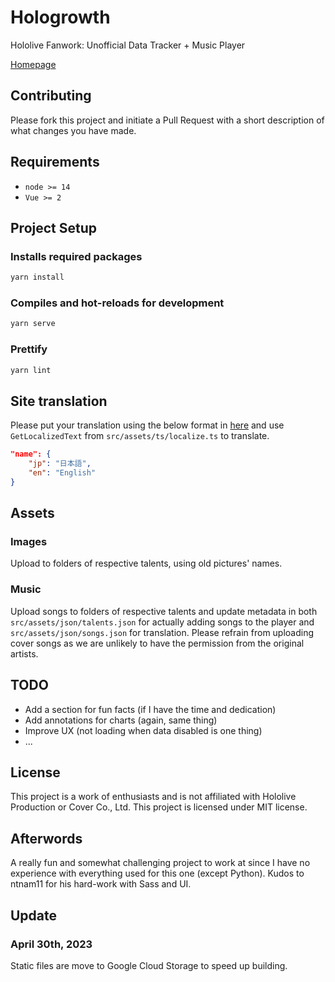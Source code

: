 # Hologrowth

Hololive Fanwork: Unofficial Data Tracker + Music Player

[Homepage](https://hologrowth.kyrie5701.com)

## Contributing

Please fork this project and initiate a Pull Request with a short description of what changes you have made.

## Requirements

* `node >= 14`
* `Vue >= 2`

## Project Setup

### Installs required packages

```cmd
yarn install
```

### Compiles and hot-reloads for development

```cmd
yarn serve
```

### Prettify

```cmd
yarn lint
```

## Site translation

Please put your translation using the below format in [here](/src/assets/json/localize.json) and use `GetLocalizedText` from `src/assets/ts/localize.ts` to translate.

```json
"name": {
    "jp": "日本語",
    "en": "English"
}
```

## Assets

### Images

Upload to folders of respective talents, using old pictures' names.

### Music

Upload songs to folders of respective talents and update metadata in both `src/assets/json/talents.json` for actually adding songs to the player and `src/assets/json/songs.json` for translation. Please refrain from uploading cover songs as we are unlikely to have the permission from the original artists.

## TODO

* Add a section for fun facts (if I have the time and dedication)
* Add annotations for charts (again, same thing)
* Improve UX (not loading when data disabled is one thing)
* ...

## License

This project is a work of enthusiasts and is not affiliated with Hololive Production or Cover Co., Ltd. This project is licensed under MIT license.

## Afterwords

A really fun and somewhat challenging project to work at since I have no experience with everything used for this one (except Python). Kudos to ntnam11 for his hard-work with Sass and UI.

## Update

### April 30th, 2023

Static files are move to Google Cloud Storage to speed up building.
